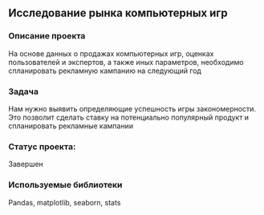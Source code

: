 ## Исследование рынка компьютерных игр

### Описание проекта

На основе данных о продажах компьютерных игр, оценках пользователей и экспертов, а также иных параметров, необходимо спланировать рекламную кампанию на следующий год 

### Задача
Нам нужно выявить определяющие успешность игры закономерности. Это позволит сделать ставку на потенциально популярный продукт и спланировать рекламные кампании



### Статус проекта: 
Завершен

### Используемые библиотеки
Pandas, matplotlib, seaborn, stats
